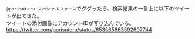 ``@porisuteru スペシャルフォース``でググったら、検索結果の一番上に以下のツイートが出てきた。  
ツイートの添付画像にアカウントIDが写り込んでいる。  
https://twitter.com/porisuteru/status/653565663592607744  

